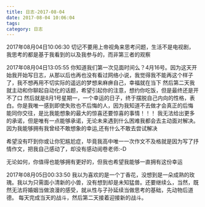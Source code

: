 ```yaml
---
title: 日志-2017-08-04
date: 2017-08-04 10:06:04
tags:
category: 日志
---
```

2017年08月04日10:06:30
切记不要用上帝视角来思考问题，生活不是电视剧，我思考的都是基于我看到的以及我参与的，而非第三者的观察

2017年08月04日13:05:55
你知道我们第一次见面时间么？4月16号。因为这天开始我开始写日志，从那以后也再也没有看过网络小说，我觉得我不能再这个样子了，我不想再用不切实际的遥远的梦想来麻痹自己，幸福就在当下
然后第二天我就主动和你聊起自动化的话题，希望引起你的注意，想约你吃饭，但是最终还是开不了口
然后就是8月1号星期一，一个幸运的日子，终于摆脱自己内向的性格，表白。你是我唯一感到即使失败也不后悔的人，因为我知道不去做才会真正的后悔
能同你交往，是比我能想象的最大的惊喜还要惊喜的事情！！！
我无法给出更多的承诺，但是唯有一点能够承诺，无论未来遇到什么困难我都会去主动面对解决。因为我能够拥有我曾经不敢想象的幸运,还有什么不敢去尝试解决

希望没有吓到你或让你犯尴尬症，毕竟我高中唯一一次作文不及格就是因为写了抒情作文，把我自己感动了，却没有感动阅卷老师:-D

无论如何，你值得也能够拥有更好的，但我也希望我能够一直拥有这份幸运


2017年08月05日00:33:50
我以为喜欢的是一个丁香花，没想到是一朵成熟的玫瑰。我以为只需面小清新的小兽，没有想到却是未知猛兽。还要继续么，当然，既然无法将婚姻当做浪漫的感受，就从性与子孙延续当做思考的基础，先动物后道德。
每天完成当天的战斗，然后第二天接着迎接新的战斗。
